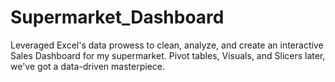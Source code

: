 # Supermarket_Dashboard
Leveraged Excel's data prowess to clean, analyze, and create an interactive Sales Dashboard for my supermarket. Pivot tables, Visuals, and Slicers later, we've got a data-driven masterpiece. 
